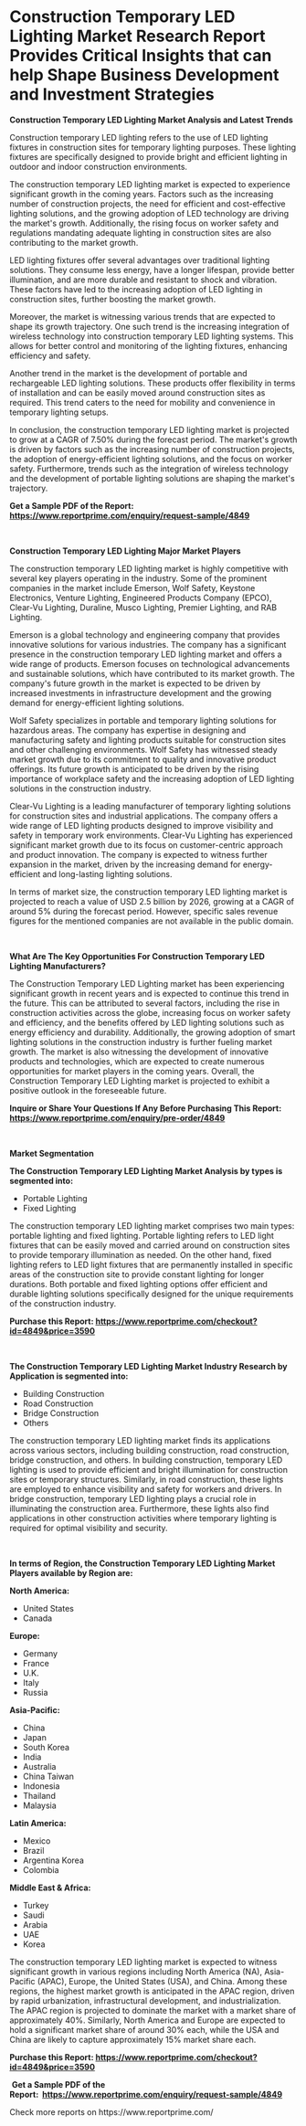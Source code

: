 <p><h1>Construction Temporary LED Lighting Market Research Report Provides Critical Insights that can help Shape Business Development and Investment Strategies</h1></p><p><strong>Construction Temporary LED Lighting Market Analysis and Latest Trends</strong></p>
<p><p>Construction temporary LED lighting refers to the use of LED lighting fixtures in construction sites for temporary lighting purposes. These lighting fixtures are specifically designed to provide bright and efficient lighting in outdoor and indoor construction environments.</p><p>The construction temporary LED lighting market is expected to experience significant growth in the coming years. Factors such as the increasing number of construction projects, the need for efficient and cost-effective lighting solutions, and the growing adoption of LED technology are driving the market's growth. Additionally, the rising focus on worker safety and regulations mandating adequate lighting in construction sites are also contributing to the market growth.</p><p>LED lighting fixtures offer several advantages over traditional lighting solutions. They consume less energy, have a longer lifespan, provide better illumination, and are more durable and resistant to shock and vibration. These factors have led to the increasing adoption of LED lighting in construction sites, further boosting the market growth.</p><p>Moreover, the market is witnessing various trends that are expected to shape its growth trajectory. One such trend is the increasing integration of wireless technology into construction temporary LED lighting systems. This allows for better control and monitoring of the lighting fixtures, enhancing efficiency and safety.</p><p>Another trend in the market is the development of portable and rechargeable LED lighting solutions. These products offer flexibility in terms of installation and can be easily moved around construction sites as required. This trend caters to the need for mobility and convenience in temporary lighting setups.</p><p>In conclusion, the construction temporary LED lighting market is projected to grow at a CAGR of 7.50% during the forecast period. The market's growth is driven by factors such as the increasing number of construction projects, the adoption of energy-efficient lighting solutions, and the focus on worker safety. Furthermore, trends such as the integration of wireless technology and the development of portable lighting solutions are shaping the market's trajectory.</p></p>
<p><strong>Get a Sample PDF of the Report:&nbsp; <a href="https://www.reportprime.com/enquiry/request-sample/4849">https://www.reportprime.com/enquiry/request-sample/4849</a></strong></p>
<p>&nbsp;</p>
<p><strong>Construction Temporary LED Lighting Major Market Players</strong></p>
<p><p>The construction temporary LED lighting market is highly competitive with several key players operating in the industry. Some of the prominent companies in the market include Emerson, Wolf Safety, Keystone Electronics, Venture Lighting, Engineered Products Company (EPCO), Clear-Vu Lighting, Duraline, Musco Lighting, Premier Lighting, and RAB Lighting.</p><p>Emerson is a global technology and engineering company that provides innovative solutions for various industries. The company has a significant presence in the construction temporary LED lighting market and offers a wide range of products. Emerson focuses on technological advancements and sustainable solutions, which have contributed to its market growth. The company's future growth in the market is expected to be driven by increased investments in infrastructure development and the growing demand for energy-efficient lighting solutions.</p><p>Wolf Safety specializes in portable and temporary lighting solutions for hazardous areas. The company has expertise in designing and manufacturing safety and lighting products suitable for construction sites and other challenging environments. Wolf Safety has witnessed steady market growth due to its commitment to quality and innovative product offerings. Its future growth is anticipated to be driven by the rising importance of workplace safety and the increasing adoption of LED lighting solutions in the construction industry.</p><p>Clear-Vu Lighting is a leading manufacturer of temporary lighting solutions for construction sites and industrial applications. The company offers a wide range of LED lighting products designed to improve visibility and safety in temporary work environments. Clear-Vu Lighting has experienced significant market growth due to its focus on customer-centric approach and product innovation. The company is expected to witness further expansion in the market, driven by the increasing demand for energy-efficient and long-lasting lighting solutions.</p><p>In terms of market size, the construction temporary LED lighting market is projected to reach a value of USD 2.5 billion by 2026, growing at a CAGR of around 5% during the forecast period. However, specific sales revenue figures for the mentioned companies are not available in the public domain.</p></p>
<p>&nbsp;</p>
<p><strong>What Are The Key Opportunities For Construction Temporary LED Lighting Manufacturers?</strong></p>
<p><p>The Construction Temporary LED Lighting market has been experiencing significant growth in recent years and is expected to continue this trend in the future. This can be attributed to several factors, including the rise in construction activities across the globe, increasing focus on worker safety and efficiency, and the benefits offered by LED lighting solutions such as energy efficiency and durability. Additionally, the growing adoption of smart lighting solutions in the construction industry is further fueling market growth. The market is also witnessing the development of innovative products and technologies, which are expected to create numerous opportunities for market players in the coming years. Overall, the Construction Temporary LED Lighting market is projected to exhibit a positive outlook in the foreseeable future.</p></p>
<p><strong>Inquire or Share Your Questions If Any Before Purchasing This Report: <a href="https://www.reportprime.com/enquiry/pre-order/4849">https://www.reportprime.com/enquiry/pre-order/4849</a></strong></p>
<p>&nbsp;</p>
<p><strong>Market Segmentation</strong></p>
<p><strong>The Construction Temporary LED Lighting Market Analysis by types is segmented into:</strong></p>
<p><ul><li>Portable Lighting</li><li>Fixed Lighting</li></ul></p>
<p><p>The construction temporary LED lighting market comprises two main types: portable lighting and fixed lighting. Portable lighting refers to LED light fixtures that can be easily moved and carried around on construction sites to provide temporary illumination as needed. On the other hand, fixed lighting refers to LED light fixtures that are permanently installed in specific areas of the construction site to provide constant lighting for longer durations. Both portable and fixed lighting options offer efficient and durable lighting solutions specifically designed for the unique requirements of the construction industry.</p></p>
<p><strong>Purchase this Report:&nbsp;<a href="https://www.reportprime.com/checkout?id=4849&price=3590">https://www.reportprime.com/checkout?id=4849&price=3590</a></strong></p>
<p>&nbsp;</p>
<p><strong>The Construction Temporary LED Lighting Market Industry Research by Application is segmented into:</strong></p>
<p><ul><li>Building Construction</li><li>Road Construction</li><li>Bridge Construction</li><li>Others</li></ul></p>
<p><p>The construction temporary LED lighting market finds its applications across various sectors, including building construction, road construction, bridge construction, and others. In building construction, temporary LED lighting is used to provide efficient and bright illumination for construction sites or temporary structures. Similarly, in road construction, these lights are employed to enhance visibility and safety for workers and drivers. In bridge construction, temporary LED lighting plays a crucial role in illuminating the construction area. Furthermore, these lights also find applications in other construction activities where temporary lighting is required for optimal visibility and security.</p></p>
<p>&nbsp;</p>
<p><strong>In terms of Region, the Construction Temporary LED Lighting Market Players available by Region are:</strong></p>
<p>
    <p> <strong> North America: </strong>
        <ul>
            <li>United States</li>
            <li>Canada</li>
        </ul>
        </p> 
    <p> <strong> Europe: </strong>
        <ul>
            <li>Germany</li>
            <li>France</li>
            <li>U.K.</li>
            <li>Italy</li>
            <li>Russia</li>
        </ul>
        </p> 
    <p> <strong> Asia-Pacific: </strong>
        <ul>
            <li>China</li>
            <li>Japan</li>
            <li>South Korea</li>
            <li>India</li>
            <li>Australia</li>
            <li>China Taiwan</li>
            <li>Indonesia</li>
            <li>Thailand</li>
            <li>Malaysia</li>
        </ul>
        </p> 
    <p> <strong> Latin America: </strong>
        <ul>
            <li>Mexico</li>
            <li>Brazil</li>
            <li>Argentina Korea</li>
            <li>Colombia</li>
        </ul>
        </p> 
    <p> <strong> Middle East & Africa: </strong>
        <ul>
            <li>Turkey</li>
            <li>Saudi</li>
            <li>Arabia</li>
            <li>UAE</li>
            <li>Korea</li>
        </ul>
    </p>
    </p>
<p><p>The construction temporary LED lighting market is expected to witness significant growth in various regions including North America (NA), Asia-Pacific (APAC), Europe, the United States (USA), and China. Among these regions, the highest market growth is anticipated in the APAC region, driven by rapid urbanization, infrastructural development, and industrialization. The APAC region is projected to dominate the market with a market share of approximately 40%. Similarly, North America and Europe are expected to hold a significant market share of around 30% each, while the USA and China are likely to capture approximately 15% market share each.</p></p>
<p><strong>Purchase this Report: <a href="https://www.reportprime.com/checkout?id=4849&price=3590">https://www.reportprime.com/checkout?id=4849&price=3590</a></strong></p>
<p>&nbsp;<strong>Get a Sample PDF of the Report:&nbsp;&nbsp;<a href="https://www.reportprime.com/enquiry/request-sample/4849">https://www.reportprime.com/enquiry/request-sample/4849</a></strong></p>
<p><strong></strong></p>
<p>Check more reports on https://www.reportprime.com/</p>